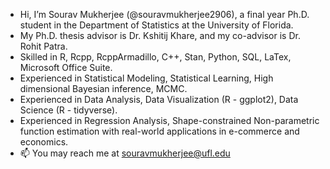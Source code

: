 - Hi, I’m Sourav Mukherjee (@souravmukherjee2906), a final year Ph.D. student in the Department of Statistics at the University of Florida.
- My Ph.D. thesis advisor is Dr. Kshitij Khare, and my co-advisor is Dr. Rohit Patra.
- Skilled in R, Rcpp, RcppArmadillo, C++, Stan, Python, SQL, LaTex, Microsoft Office Suite.
- Experienced in Statistical Modeling, Statistical Learning, High dimensional Bayesian inference, MCMC.
- Experienced in Data Analysis, Data Visualization (R - ggplot2), Data Science (R - tidyverse).
- Experienced in Regression Analysis, Shape-constrained Non-parametric function estimation with real-world applications in e-commerce and economics.
- 📫 You may reach me at souravmukherjee@ufl.edu

<!---
souravmukherjee2906/souravmukherjee2906 is a ✨ special ✨ repository because its `README.md` (this file) appears on your GitHub profile.
You can click the Preview link to take a look at your changes.
--->
